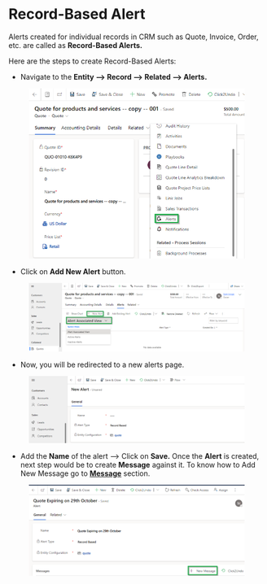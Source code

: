 # Record-Based Alert

Alerts created for individual records in CRM such as Quote, Invoice, Order, etc. are called as **Record-Based Alerts.**&#x20;

Here are the steps to create Record-Based Alerts:

* Navigate to the **Entity --> Record --> Related --> Alerts.** &#x20;

<figure><img src="../../../.gitbook/assets/1 (186).png" alt=""><figcaption></figcaption></figure>

* Click on **Add New Alert** button.

<figure><img src="../../../.gitbook/assets/2 (37).png" alt=""><figcaption></figcaption></figure>

* Now, you will be redirected to a new alerts page.

<figure><img src="../../../.gitbook/assets/3 (16).png" alt=""><figcaption></figcaption></figure>

* Add the **Name** of the alert --> Click on **Save.** Once the **Alert** is created, next step would be to create **Message** against it. To know how to Add New Message go to [**Message**](https://docs.inogic.com/alerts4dynamics/configuration/messages) section.

<figure><img src="../../../.gitbook/assets/4 (16).png" alt=""><figcaption></figcaption></figure>
